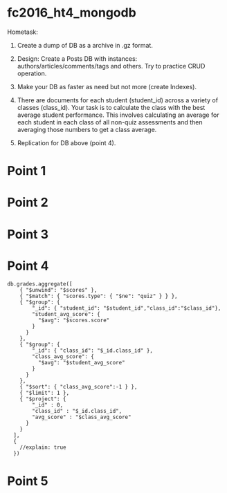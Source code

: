# fc2016_ht4_mongodb
Hometask: 

1) Create a dump of DB as a archive in .gz format.

2) Design: Create a Posts DB with instances: authors/articles/comments/tags and others. Try to practice CRUD operation.

3) Make your DB as faster as need but not more (create Indexes).

4) There are documents for each student (student_id) across a variety of classes (class_id). Your task is to calculate the class with the best average student performance. This involves calculating an average for each student in each class of all non-quiz assessments and then averaging those numbers to get a class average.

5) Replication for DB above (point 4).

# Point 1

# Point 2

# Point 3

# Point 4

```
db.grades.aggregate([  
    { "$unwind": "$scores" },
    { "$match": { "scores.type": { "$ne": "quiz" } } },
    { "$group": {
        "_id": { "student_id": "$student_id","class_id":"$class_id"},        
        "student_avg_score": {
          "$avg": "$scores.score"
        }
      }
    },
    { "$group": {
        "_id": { "class_id": "$_id.class_id" },
        "class_avg_score": {
          "$avg": "$student_avg_score"          
        }
      }
    },
    { "$sort": { "class_avg_score":-1 } }, 
    { "$limit": 1 },
    { "$project": {
        "_id" : 0,
        "class_id" : "$_id.class_id",
        "avg_score" : "$class_avg_score"
      } 
    }
  ],
  {
    //explain: true
  })
```

# Point 5
